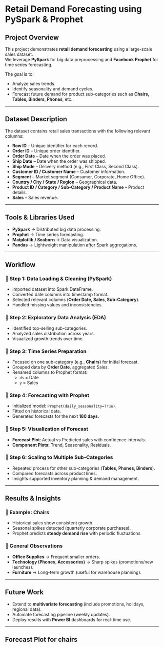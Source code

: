 # Retail Demand Forecasting using PySpark & Prophet

## Project Overview
This project demonstrates **retail demand forecasting** using a large-scale sales dataset.  
We leverage **PySpark** for big data preprocessing and **Facebook Prophet** for time series forecasting.  

The goal is to:
  - Analyze sales trends.  
  - Identify seasonality and demand cycles.  
  - Forecast future demand for product sub-categories such as **Chairs, Tables, Binders, Phones**, etc.  

---

## Dataset Description
The dataset contains retail sales transactions with the following relevant columns:

  - **Row ID** – Unique identifier for each record.  
  - **Order ID** – Unique order identifier.  
  - **Order Date** – Date when the order was placed.  
  - **Ship Date** – Date when the order was shipped.  
  - **Ship Mode** – Delivery method (e.g., First Class, Second Class).  
  - **Customer ID / Customer Name** – Customer information.  
  - **Segment** – Market segment (Consumer, Corporate, Home Office).  
  - **Country / City / State / Region** – Geographical data.  
  - **Product ID / Category / Sub-Category / Product Name** – Product details.  
  - **Sales** – Sales revenue.  

---

## Tools & Libraries Used
  - **PySpark** → Distributed big data processing.  
  - **Prophet** → Time series forecasting.  
  - **Matplotlib / Seaborn** → Data visualization.  
  - **Pandas** → Lightweight manipulation after Spark aggregations.  

---

## Workflow

### 🔹 Step 1: Data Loading & Cleaning (PySpark)
  - Imported dataset into Spark DataFrame.  
  - Converted date columns into timestamp format.  
  - Selected relevant columns (**Order Date, Sales, Sub-Category**).  
  - Handled missing values and inconsistencies.  

### 🔹 Step 2: Exploratory Data Analysis (EDA)
  - Identified top-selling sub-categories.  
  - Analyzed sales distribution across years.  
  - Visualized growth trends over time.  

### 🔹 Step 3: Time Series Preparation
  - Focused on one sub-category (e.g., **Chairs**) for initial forecast.  
  - Grouped data by **Order Date**, aggregated Sales.  
  - Renamed columns to Prophet format:  
    - `ds` = Date  
    - `y` = Sales  

### 🔹 Step 4: Forecasting with Prophet
  - Initialized model: `Prophet(daily_seasonality=True)`.  
  - Fitted on historical data.  
  - Generated forecasts for the next **180 days**.  

### 🔹 Step 5: Visualization of Forecast
  - **Forecast Plot**: Actual vs Predicted sales with confidence intervals.  
  - **Component Plots**: Trend, Seasonality, Residuals.  

### 🔹 Step 6: Scaling to Multiple Sub-Categories
  - Repeated process for other sub-categories (**Tables, Phones, Binders**).  
  - Compared forecasts across product lines.  
  - Insights supported inventory planning & demand management.  

---

## Results & Insights
### 🔸 Example: Chairs
  - Historical sales show consistent growth.  
  - Seasonal spikes detected (quarterly corporate purchases).  
  - Prophet predicts **steady demand rise** with periodic fluctuations.  

### 🔸 General Observations
  - **Office Supplies** → Frequent smaller orders.  
  - **Technology (Phones, Accessories)** → Sharp spikes (promotions/new launches).  
  - **Furniture** → Long-term growth (useful for warehouse planning).  

---

## Future Work
  - Extend to **multivariate forecasting** (include promotions, holidays, regional data).
  - Automate forecasting pipeline (weekly updates).  
  - Deploy results with **Power BI** dashboards for real-time use.  

---

## Forecast Plot for chairs

